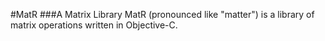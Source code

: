 #MatR
###A Matrix Library
MatR (pronounced like "matter") is a library of matrix operations written in Objective-C.
